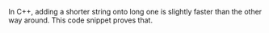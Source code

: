 In C++, adding a shorter string onto long one is slightly faster than the other way around.
This code snippet proves that. 
